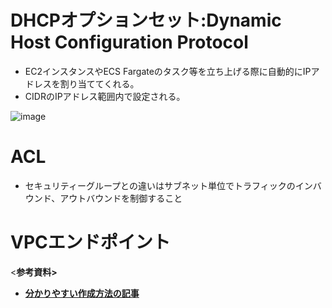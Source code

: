 # DHCPオプションセット:Dynamic Host Configuration Protocol
- EC2インスタンスやECS Fargateのタスク等を立ち上げる際に自動的にIPアドレスを割り当ててくれる。
- CIDRのIPアドレス範囲内で設定される。

![image](https://github.com/adgjmptwgw/aws-practice/assets/66456130/9d5cff6c-5537-4c0c-b373-d65ea9dbd0b5)

# ACL
- セキュリティーグループとの違いはサブネット単位でトラフィックのインバウンド、アウトバウンドを制御すること 

# VPCエンドポイント

<**参考資料>**  
- [**分かりやすい作成方法の記事**](https://zenn.dev/taiki_asakawa/books/dfc00287d5b8c7/viewer/e092b3)
